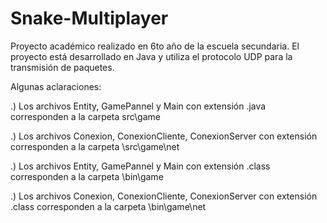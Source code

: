 # Snake-Multiplayer
Proyecto académico realizado en 6to año de la escuela secundaria. El proyecto está desarrollado en Java y utiliza el protocolo UDP para la transmisión de paquetes.

Algunas aclaraciones:

.) Los archivos Entity, GamePannel y Main con extensión .java corresponden a la carpeta src\game

.) Los archivos Conexion, ConexionCliente, ConexionServer con extensión corresponden a la carpeta \src\game\net

.) Los archivos Entity, GamePannel y Main con extensión .class corresponden a la carpeta \bin\game

.) Los archivos Conexion, ConexionCliente, ConexionServer con extensión .class corresponden a la carpeta \bin\game\net
